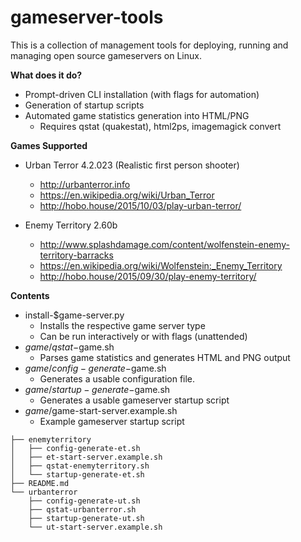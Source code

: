 gameserver-tools
===================

This is a collection of management tools for deploying, running and managing open source gameservers on Linux.

**What does it do?**
   - Prompt-driven CLI installation (with flags for automation)
   - Generation of startup scripts
   - Automated game statistics generation into HTML/PNG
      - Requires qstat (quakestat), html2ps, imagemagick convert
 
**Games Supported**

   - Urban Terror 4.2.023 (Realistic first person shooter)
      * http://urbanterror.info
      * https://en.wikipedia.org/wiki/Urban_Terror
      * http://hobo.house/2015/10/03/play-urban-terror/

   - Enemy Territory 2.60b
      * http://www.splashdamage.com/content/wolfenstein-enemy-territory-barracks
      * https://en.wikipedia.org/wiki/Wolfenstein:_Enemy_Territory
      * http://hobo.house/2015/09/30/play-enemy-territory/

**Contents**

   - install-$game-server.py
      - Installs the respective game server type
      - Can be run interactively or with flags (unattended)
   - $game/qstat-$game.sh
      - Parses game statistics and generates HTML and PNG output
   - $game/config-generate-$game.sh
      - Generates a usable configuration file.
   - $game/startup-generate-$game.sh
      - Generates a usable gameserver startup script
   - $game/$game-start-server.example.sh
      - Example gameserver startup script

```
├── enemyterritory
│   ├── config-generate-et.sh
│   ├── et-start-server.example.sh
│   ├── qstat-enemyterritory.sh
│   └── startup-generate-et.sh
├── README.md
└── urbanterror
    ├── config-generate-ut.sh
    ├── qstat-urbanterror.sh
    ├── startup-generate-ut.sh
    └── ut-start-server.example.sh
```
